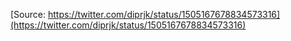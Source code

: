 [Source: https://twitter.com/diprjk/status/1505167678834573316](https://twitter.com/diprjk/status/1505167678834573316)